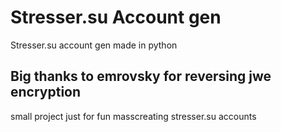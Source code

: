 # Stresser.su Account gen
Stresser.su account gen made in python

## Big thanks to emrovsky for reversing jwe encryption

small project just for fun masscreating stresser.su accounts

